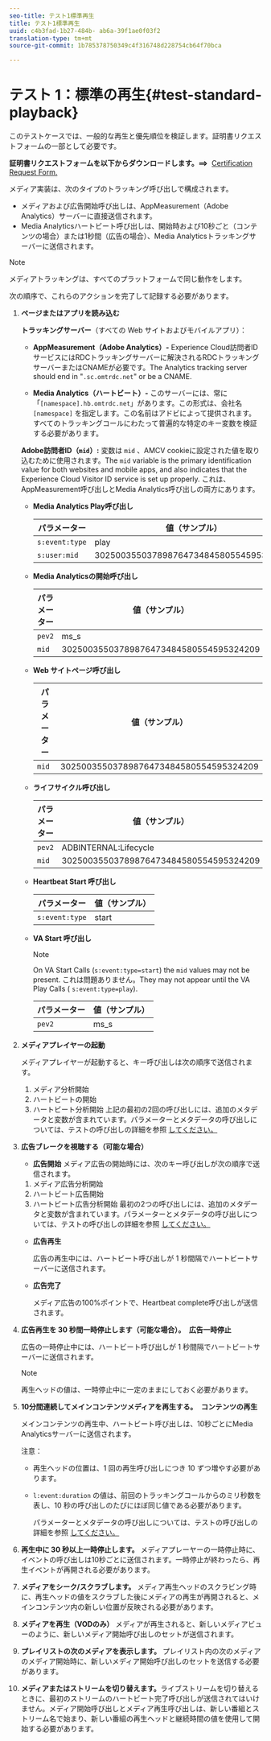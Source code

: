 ```yaml
---
seo-title: テスト1標準再生
title: テスト1標準再生
uuid: c4b3fad-1b27-484b- ab6a-39f1ae0f03f2
translation-type: tm+mt
source-git-commit: 1b785378750349c4f316748d228754cb64f70bca

---
```



# テスト 1：標準の再生{#test-standard-playback}

このテストケースでは、一般的な再生と優先順位を検証します。証明書リクエストフォームの一部として必要です。

**証明書リクエストフォームを以下からダウンロードします。==&gt;**  [Certification Request Form.](cert_req_form.docx)

メディア実装は、次のタイプのトラッキング呼び出しで構成されます。
* メディアおよび広告開始呼び出しは、AppMeasurement（Adobe Analytics）サーバーに直接送信されます。
* Media Analyticsハートビート呼び出しは、開始時および10秒ごと（コンテンツの場合）または1秒間（広告の場合）、Media Analyticsトラッキングサーバーに送信されます。

>[!NOTE]
>メディアトラッキングは、すべてのプラットフォームで同じ動作をします。

次の順序で、これらのアクションを完了して記録する必要があります。

1. **ページまたはアプリを読み込む**

   **トラッキングサーバー**（すべての Web サイトおよびモバイルアプリ）：

   * **AppMeasurement（Adobe Analytics）-** Experience Cloud訪問者IDサービスにはRDCトラッキングサーバーに解決されるRDCトラッキングサーバーまたはCNAMEが必要です。The Analytics tracking server should end in "`.sc.omtrdc.net`" or be a CNAME.

   * **Media Analytics（ハートビート）-** このサーバーには、常に「`[namespace].hb.omtrdc.net`」があります。この形式は、会社名 `[namespace]` を指定します。この名前はアドビによって提供されます。
   すべてのトラッキングコールにわたって普遍的な特定のキー変数を検証する必要があります。

   **Adobe訪問者ID（`mid`）:** 変数は `mid` 、AMCV cookieに設定された値を取り込むために使用されます。The `mid` variable is the primary identification value for both websites and mobile apps, and also indicates that the Experience Cloud Visitor ID service is set up properly. これは、AppMeasurement呼び出しとMedia Analytics呼び出しの両方にあります。

   * **Media Analytics Play呼び出し**

      | パラメーター | 値（サンプル） |
      |---|---|
      | `s:event:type` | play |
      | `s:user:mid` | 30250035503789876473484580554595324209 |

   * **Media Analyticsの開始呼び出し**

      | パラメーター | 値（サンプル） |
      |---|---|
      | `pev2` | ms_s |
      | `mid` | 30250035503789876473484580554595324209 |

   * **Web サイトページ呼び出し**

      | パラメーター | 値（サンプル） |
      |---|---|
      | `mid` | 30250035503789876473484580554595324209 |

   * **ライフサイクル呼び出し**

      | パラメーター | 値（サンプル） |
      |---|---|
      | `pev2` | ADBINTERNAL:Lifecycle |
      | `mid` | 30250035503789876473484580554595324209 |

   * **Heartbeat Start 呼び出し**

      | パラメーター | 値（サンプル） |
      |---|---|
      | `s:event:type` | start |

   * **VA Start 呼び出し**

      >[!NOTE]
      >
      >On VA Start Calls (`s:event:type=start`) the `mid` values may not be present. これは問題ありません。They may not appear until the VA Play Calls ( `s:event:type=play`).

      | パラメーター | 値（サンプル） |
      |---|---|
      | `pev2` | ms_s |


1. **メディアプレイヤーの起動**

   メディアプレイヤーが起動すると、キー呼び出しは次の順序で送信されます。

   1. メディア分析開始
   1. ハートビートの開始
   1. ハートビート分析開始
   上記の最初の2回の呼び出しには、追加のメタデータと変数が含まれています。パラメーターとメタデータの呼び出しについては、テストの呼び出しの詳細を参照 [してください。](/help/sdk-implement/validation/test-call-details.md)

1. **広告ブレークを視聴する（可能な場合）**

   * **広告開始**
   メディア広告の開始時には、次のキー呼び出しが次の順序で送信されます。

   1. メディア広告分析開始
   1. ハートビート広告開始
   1. ハートビート広告分析開始
   最初の2つの呼び出しには、追加のメタデータと変数が含まれています。パラメーターとメタデータの呼び出しについては、テストの呼び出しの詳細を参照 [してください。](/help/sdk-implement/validation/test-call-details.md#section_wz3_yff_f2b)

   * **広告再生**

      広告の再生中には、ハートビート呼び出しが 1 秒間隔でハートビートサーバーに送信されます。

   * **広告完了**

      メディア広告の100%ポイントで、Heartbeat complete呼び出しが送信されます。



1. **広告再生を 30 秒間一時停止します（可能な場合）。**  **広告一時停止**

   広告の一時停止中には、ハートビート呼び出しが 1 秒間隔でハートビートサーバーに送信されます。

   >[!NOTE]
   >
   >再生ヘッドの値は、一時停止中に一定のままにしておく必要があります。

1. **10分間連続してメインコンテンツメディアを再生する。**  **コンテンツの再生**

   メインコンテンツの再生中、ハートビート呼び出しは、10秒ごとにMedia Analyticsサーバーに送信されます。

   注意：

   * 再生ヘッドの位置は、1 回の再生呼び出しにつき 10 ずつ増やす必要があります。
   * `l:event:duration` の値は、前回のトラッキングコールからのミリ秒数を表し、10 秒の呼び出しのたびにほぼ同じ値である必要があります。

      パラメーターとメタデータの呼び出しについては、テストの呼び出しの詳細を参照 [してください。](/help/sdk-implement/validation/test-call-details.md#section_u1l_1gf_f2b)

1. **再生中に 30 秒以上一時停止します。** メディアプレーヤーの一時停止時に、イベントの呼び出しは10秒ごとに送信されます。一時停止が終わったら、再生イベントが再開される必要があります。

1. **メディアをシーク/スクラブします。** メディア再生ヘッドのスクラビング時に、再生ヘッドの値をスクラブした後にメディアの再生が再開されると、メインコンテンツ内の新しい位置が反映される必要があります。

1. **メディアを再生（VODのみ）** メディアが再生されると、新しいメディアビューのように、新しいメディア開始呼び出しのセットが送信されます。

1. **プレイリストの次のメディアを表示します。** プレイリスト内の次のメディアのメディア開始時に、新しいメディア開始呼び出しのセットを送信する必要があります。

1. **メディアまたはストリームを切り替えます。**&#x200B;ライブストリームを切り替えるときに、最初のストリームのハートビート完了呼び出しが送信されてはいけません。メディア開始呼び出しとメディア再生呼び出しは、新しい番組とストリーム名で始まり、新しい番組の再生ヘッドと継続時間の値を使用して開始する必要があります。

